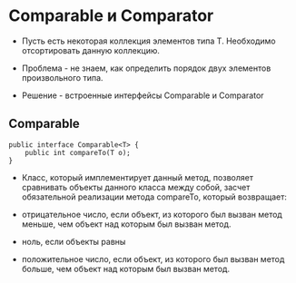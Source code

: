 # Comparable<T> и Comparator<T>

* Пусть есть некоторая коллекция элементов типа T. Необходимо отсортировать данную коллекцию.

* Проблема - не знаем, как определить порядок двух элементов произвольного типа.

* Решение - встроенные интерфейсы Comparable<T> и Comparator<T>

## Comparable<T>

```
public interface Comparable<T> {
    public int compareTo(T o);
}
```

* Класс, который имплементирует данный метод, позволяет сравнивать объекты данного класса между собой, засчет обязательной реализации метода compareTo, который возвращает:

* отрицательное число, если объект, из которого был вызван метод меньше, чем объект над которым был вызван метод.

* ноль, если объекты равны

* положительное число, если объект, из которого был вызван метод больше, чем объект над которым был вызван метод.